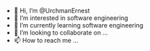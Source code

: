 - 👋 Hi, I’m @UrchmanErnest
- 👀 I’m interested in software engineering
- 🌱 I’m currently learning software engineering
- 💞️ I’m looking to collaborate on ...
- 📫 How to reach me ...

<!---
UrchmanErnest/UrchmanErnest is a ✨ special ✨ repository because its `README.md` (this file) appears on your GitHub profile.
You can click the Preview link to take a look at your changes.
--->
